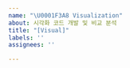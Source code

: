 ```yaml
---
name: "\U0001F3A8 Visualization"
about: 시각화 코드 개발 및 비교 분석
title: "[Visual]"
labels: ''
assignees: ''

---
```



